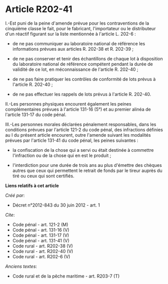 # Article R202-41

I.-Est puni de la peine d'amende prévue pour les contraventions de la cinquième classe le fait, pour le fabricant,
l'importateur ou le distributeur d'un réactif figurant sur la liste mentionnée à l'article L. 202-6 :

- de ne pas communiquer au laboratoire national de référence les informations prévues aux articles R. 202-38 et R. 202-39 ;

- de ne pas conserver et tenir des échantillons de chaque lot à disposition du laboratoire national de référence compétent
pendant la durée de validité de ce lot, en méconnaissance de l'article R. 202-40 ;

- de ne pas faire pratiquer les contrôles de conformité de lots prévus à l'article R. 202-40 ;

- de ne pas effectuer les rappels de lots prévus à l'article R. 202-40. 

II.-Les personnes physiques encourent également les peines complémentaires prévues à l'article 131-16 (5°) et au premier
alinéa de l'article 131-17 du code pénal. 

III.-Les personnes morales déclarées pénalement responsables, dans les conditions prévues par l'article 121-2 du code pénal,
des infractions définies au I du présent article encourent, outre l'amende suivant les modalités prévues par l'article 131-41
du code pénal, les peines suivantes :

- la confiscation de la chose qui a servi ou était destinée à commettre l'infraction ou de la chose qui en est le produit ;

- l'interdiction pour une durée de trois ans au plus d'émettre des chèques autres que ceux qui permettent le retrait de fonds
par le tireur auprès du tiré ou ceux qui sont certifiés.

**Liens relatifs à cet article**

_Créé par_:

  - Décret n°2012-843 du 30 juin 2012 - art. 1

_Cite_:

  - Code pénal - art. 121-2 (M)
  - Code pénal - art. 131-16 (V)
  - Code pénal - art. 131-17 (V)
  - Code pénal - art. 131-41 (V)
  - Code rural - art. R202-38 (V)
  - Code rural - art. R202-40 (V)
  - Code rural - art. R202-6 (V)

_Anciens textes_:

  - Code rural et de la pêche maritime - art. R203-7 (T)
